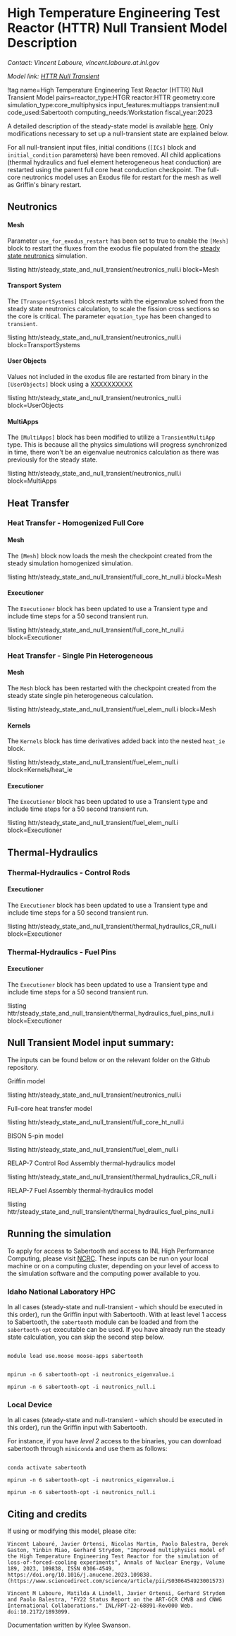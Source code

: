 # High Temperature Engineering Test Reactor (HTTR) Null Transient Model Description

*Contact: Vincent Laboure, vincent.laboure.at.inl.gov*

*Model link: [HTTR Null Transient](https://github.com/idaholab/virtual_test_bed/tree/main/htgr/httr)*

!tag name=High Temperature Engineering Test Reactor (HTTR) Null Transient Model pairs=reactor_type:HTGR
                       reactor:HTTR
                       geometry:core
                       simulation_type:core_multiphysics
                       input_features:multiapps
                       transient:null
                       code_used:Sabertooth
                       computing_needs:Workstation
                       fiscal_year:2023

A detailed description of the steady-state model is available [here](httr/httr_steady_state_model_description.md). Only modifications necessary to set up a null-transient state are explained below.

For all null-transient input files, initial conditions (`[ICs]` block and `initial_condition` parameters) have been removed. All child applications (thermal hydraulics and fuel element heterogeneous heat conduction) are restarted using the parent full core heat conduction checkpoint. The full-core neutronics model
uses an Exodus file for restart for the mesh as well as Griffin's binary restart.

## Neutronics

#### Mesh

Parameter `use_for_exodus_restart` has been set to true to enable the `[Mesh]` block to restart the fluxes from the exodus file populated from
the [steady state neutronics](httr/httr_steady_state_model_description.md#neutronics) simulation.

!listing httr/steady_state_and_null_transient/neutronics_null.i block=Mesh

#### Transport System

The `[TransportSystems]` block restarts with the eigenvalue solved from the steady state neutronics calculation,
to scale the fission cross sections so the core is critical. The parameter `equation_type` has been changed to `transient`.

!listing httr/steady_state_and_null_transient/neutronics_null.i block=TransportSystems

#### User Objects

Values not included in the exodus file are restarted from binary in the `[UserObjects]` block
using a [XXXXXXXXXX](dss.i)

!listing httr/steady_state_and_null_transient/neutronics_null.i block=UserObjects

#### MultiApps

The `[MultiApps]` block has been modified to utilize a `TransientMultiApp` type. This is because all the physics simulations
will progress synchronized in time, there won't be an eigenvalue neutronics calculation as there was previously for the steady state.

!listing httr/steady_state_and_null_transient/neutronics_null.i block=MultiApps

## Heat Transfer

### Heat Transfer - Homogenized Full Core

#### Mesh

The `[Mesh]` block now loads the mesh the checkpoint created from the steady simulation homogenized simulation.

!listing httr/steady_state_and_null_transient/full_core_ht_null.i block=Mesh


#### Executioner

The `Executioner` block has been updated to use a Transient type and include time steps for a 50 second transient run.

!listing httr/steady_state_and_null_transient/full_core_ht_null.i block=Executioner

### Heat Transfer - Single Pin Heterogeneous

#### Mesh

The `Mesh` block has been restarted with the checkpoint created from the steady state single pin heterogeneous calculation.

!listing httr/steady_state_and_null_transient/fuel_elem_null.i block=Mesh

#### Kernels

The `Kernels` block has time derivatives added back into the nested `heat_ie` block.

!listing httr/steady_state_and_null_transient/fuel_elem_null.i block=Kernels/heat_ie

#### Executioner

The `Executioner` block has been updated to use a Transient type and include time steps for a 50 second transient run.

!listing httr/steady_state_and_null_transient/fuel_elem_null.i block=Executioner

## Thermal-Hydraulics

### Thermal-Hydraulics - Control Rods

#### Executioner

The `Executioner` block has been updated to use a Transient type and include time steps for a 50 second transient run.

!listing httr/steady_state_and_null_transient/thermal_hydraulics_CR_null.i block=Executioner

### Thermal-Hydraulics - Fuel Pins

#### Executioner

The `Executioner` block has been updated to use a Transient type and include time steps for a 50 second transient run.

!listing httr/steady_state_and_null_transient/thermal_hydraulics_fuel_pins_null.i block=Executioner

## Null Transient Model input summary:

The inputs can be found below or on the relevant folder on the Github repository.

Griffin model

!listing httr/steady_state_and_null_transient/neutronics_null.i

Full-core heat transfer model

!listing httr/steady_state_and_null_transient/full_core_ht_null.i

BISON 5-pin model

!listing httr/steady_state_and_null_transient/fuel_elem_null.i

RELAP-7 Control Rod Assembly thermal-hydraulics model

!listing httr/steady_state_and_null_transient/thermal_hydraulics_CR_null.i

RELAP-7 Fuel Assembly thermal-hydraulics model

!listing httr/steady_state_and_null_transient/thermal_hydraulics_fuel_pins_null.i

## Running the simulation

To apply for access to Sabertooth and access to INL High Performance Computing, please visit [NCRC](https://ncrcaims.inl.gov/).
These inputs can be run on your local machine or on a computing cluster, depending on your level of access to the simulation
software and the computing power available to you.

### Idaho National Laboratory HPC

In all cases (steady-state and null-transient - which should be executed in this order), run the Griffin input with Sabertooth.
With at least level 1 access to Sabertooth, the `sabertooth` module can be loaded and from the `sabertooth-opt` executable can be used.
If you have already run the steady state calculation, you can skip the second step below.

```language=CPP

module load use.moose moose-apps sabertooth


mpirun -n 6 sabertooth-opt -i neutronics_eigenvalue.i

mpirun -n 6 sabertooth-opt -i neutronics_null.i

```

### Local Device

In all cases (steady-state and null-transient - which should be executed in this order), run the Griffin input with Sabertooth.

For instance, if you have *level 2* access to the binaries, you can download sabertooth through `miniconda` and use
them as follows:

```language=CPP

conda activate sabertooth

mpirun -n 6 sabertooth-opt -i neutronics_eigenvalue.i

mpirun -n 6 sabertooth-opt -i neutronics_null.i

```

## Citing and credits

If using or modifying this model, please cite:

```language=cpp
Vincent Labouré, Javier Ortensi, Nicolas Martin, Paolo Balestra, Derek Gaston, Yinbin Miao, Gerhard Strydom, "Improved multiphysics model of the High Temperature Engineering Test Reactor for the simulation of loss-of-forced-cooling experiments", Annals of Nuclear Energy, Volume 189, 2023, 109838, ISSN 0306-4549, https://doi.org/10.1016/j.anucene.2023.109838. (https://www.sciencedirect.com/science/article/pii/S0306454923001573)

Vincent M Laboure, Matilda A Lindell, Javier Ortensi, Gerhard Strydom and Paolo Balestra, "FY22 Status Report on the ART-GCR CMVB and CNWG International Collaborations." INL/RPT-22-68891-Rev000 Web. doi:10.2172/1893099.
```

Documentation written by Kylee Swanson.
